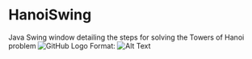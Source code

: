 # HanoiSwing
Java Swing window detailing the steps for solving the Towers of Hanoi problem
![GitHub Logo](/HanoiSwing/GUI.PNG)
Format: ![Alt Text](url)
